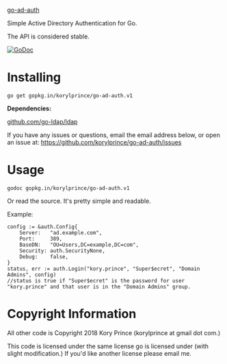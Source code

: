 [go-ad-auth](https://github.com/korylprince/go-ad-auth)

Simple Active Directory Authentication for Go.

The API is considered stable.

[![GoDoc](https://godoc.org/gopkg.in/korylprince/go-ad-auth.v1?status.svg)](https://godoc.org/gopkg.in/korylprince/go-ad-auth.v1)

# Installing

`go get gopkg.in/korylprince/go-ad-auth.v1`

**Dependencies:**

[github.com/go-ldap/ldap](https://github.com/go-ldap/ldap)

If you have any issues or questions, email the email address below, or open an issue at:
https://github.com/korylprince/go-ad-auth/issues

# Usage

`godoc gopkg.in/korylprince/go-ad-auth.v1`

Or read the source. It's pretty simple and readable.

Example:

	config := &auth.Config{
		Server:   "ad.example.com",
		Port:     389,
		BaseDN:   "OU=Users,DC=example,DC=com",
		Security: auth.SecurityNone,
		Debug:    false,
	}
    status, err := auth.Login("kory.prince", "Super$ecret", "Domain Admins", config)
    //status is true if "Super$ecret" is the password for user "kory.prince" and that user is in the "Domain Admins" group.


# Copyright Information

All other code is Copyright 2018 Kory Prince (korylprince at gmail dot com.)

This code is licensed under the same license go is licensed under (with slight modification.) If you'd like another license please email me.
